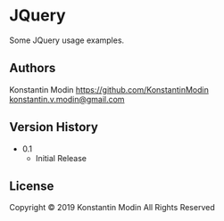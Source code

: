 # JQuery

Some JQuery usage examples.


## Authors

Konstantin Modin
https://github.com/KonstantinModin
konstantin.v.modin@gmail.com


## Version History

* 0.1
    * Initial Release

## License

Copyright © 2019 Konstantin Modin All Rights Reserved